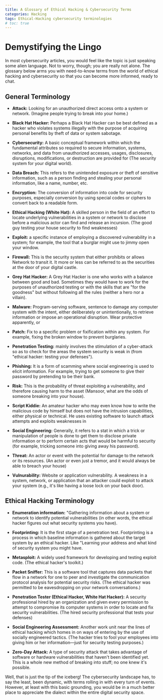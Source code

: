 ```yaml
---
title: A Glossary of Ethical Hacking & Cybersecurity Terms
categories: Hacking
tags: Ethical-Hacking cybersecurity terminologies
# toc: true
---
```


# Demystifying the Lingo

In most cybersecurity articles, you would feel like the topic is just speaking some alien language. Not to worry, though; you are really not alone. The glossary below arms you with need-to-know terms from the world of ethical hacking and cybersecurity so that you can become more informed, ready to chat.

## General Terminology
+ __Attack:__ Looking for an unauthorized direct access onto a system or network. (Imagine people trying to break into your home.)
- **Black Hat Hacker:** Perhaps a Black Hat Hacker can be best defined as a hacker who violates systems illegally with the purpose of acquiring personal benefits by theft of data or system sabotage.
+ __Cybersecurity:__ A basic conceptual framework within which the fundamental attributes so required to secure information, systems, networks, and data from unauthorized accesses, usages, disclosures, disruptions, modifications, or destruction are provided for (The security system for your digital world).
- **Data Breach:** This refers to the unintended exposure or theft of sensitive information, such as a person finding and stealing your personal information, like a name, number, etc.
+ __Encryption:__ The conversion of information into code for security purposes, especially conversion by using special codes or ciphers to convert back to a readable form.
- **Ethical Hacking (White Hat):** A skilled person in the field of an effort to locate underlying vulnerabilities in a system or network to disclose before a malicious actor can find and release an incursion. (The good guy testing your house security to find weaknesses)
* __Exploit:__ a specific instance of employing a discovered vulnerability in a system; for example, the tool that a burglar might use to jimmy open your window.
+ __Firewall:__ This is the security system that either prohibits or allows Network to transit it. It more or less can be referred to as the securities at the door of your digital castle.
* __Grey Hat Hacker:__ A Grey Hat Hacker is one who works with a balance between good and bad. Sometimes they would have to work for the purposes of unauthorized testing or with the skills that are "for the goodness" but without following all the rules (neither a hero nor a villain).
- **Malware:** Program-serving software, sentence to damage any computer system with the intent, either deliberately or unintentionally, to retrieve information or impose an operational disruption. Wear protective apparently, or
+ __Patch:__ Fix to a specific problem or fixification within any system. For example, fixing the broken window to prevent burglaries.
- **Penetration Testing:** mainly involves the stimulation of a cyber-attack so as to check for the areas the system security is weak in (from "ethical hacker: testing your defenses").
+ __Phishing:__ It is a form of scamming where social engineering is used to elicit information. For example, trying to get someone to give their password by pretending to be their bank. 
* **Risk:** This is the probability of threat exploiting a vulnerability, and therefore causing harm to the asset (Mansoor, what are the odds of someone breaking into your house).
- **Script Kiddie:** An amateur hacker who may even know how to write the malicious code by himself but does not have the intrusion capabilities, either physical or technical. He uses existing software to launch attack attempts and exploits weaknesses in
+ __Social Engineering:__ Generally, it refers to a stat in which a trick or manipulation of people is done to get them to disclose private information or to perform certain acts that would be harmful to security (for example, tricking someone into giving away his password).
- **Threat:** An actor or event with the potential for damage to the network or its resources.
(An actor or even just a tremor, and it would always be able to breach your house)
+ __Vulnurability:__ Website or application vulnerability. A weakness in a system, network, or application that an attacker could exploit to attack your system (e.g., it's like having a loose lock on your back door).

## Ethical Hacking Terminology

* **Enumeration information:** "Gathering information about a system or network to identify potential vulnerabilities (in other words, the ethical hacker figures out what security systems you have).
- __Footprinting:__ It is the first stage of a penetration test. Footprinting is a process in which baseline information is gathered about the target system by an ethical hacker. Like "Learning your address and what kind of security system you might have.
* **Metasploit:** A widely used framework for developing and testing exploit code. (The ethical hacker's toolkit.)
- __Packet Sniffer:__ This is a software tool that captures data packets that flow in a network for one to peer and investigate the communication protocol analysis for potential security risks. (The ethical hacker was permitted to be eavesdropping on your network conversations.)
* **Penetration Tester (Ethical Hacker, White Hat Hacker):** A security professional hired by an organization and given every permission to attempt to compromise its computer systems in order to locate and fix security vulnerabilities. (The hired security professional that tests your defenses) 
- __Social Engineering Assessment:__ Another work unit near the lines of ethical hacking which homes in on ways of entering by the use of socially engineered tactics. (The hacker tries to fool your employees into giving him or her information—just for security testing purposes.)
* **Zero-Day Attack:** A type of security attack that takes advantage of software or hardware vulnerabilities that haven't been identified yet. This is a whole new method of breaking into stuff; no one knew it's possible. 

Well, that is just the tip of the iceberg! The cybersecurity landscape has, to say the least, been dynamic, with terms rolling in with every turn of events. However, at least with this basic grounding, you would be in a much better place to appreciate the dialect within the entire digital security space.

